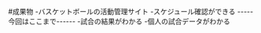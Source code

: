 #成果物
    -バスケットボールの活動管理サイト
    -スケジュール確認ができる
    -----今回はここまで------
    -試合の結果がわかる
    -個人の試合データがわかる

